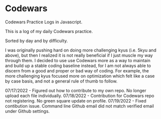 # Codewars
Codewars Practice Logs in Javascript.

This is a log of my daily Codewars practice.

Sorted by day and by difficulty.

I was originally pushing hard on doing more challenging kyus (i.e. 5kyu and above), but then I realized it is not really beneficial if I just muscle my way through them. I decided to use use Codewars more as a way to maintain and build up a stable coding baseline instead, for I am not always able to discern from a good and proper or bad way of coding. For example, the more challenging kyus focused more on optimization which felt like a case by case basis, and not a general rule of thumb to follow.

07/17/2022 - Figured out how to contribute to my own repo. No longer upload each file individually.
07/18/2022 - Contribution for Codewars repo not registering. No green square update on profile.
07/19/2022 - Fixed contibution issue. Command line Github email did not match verified email under Github settings.
